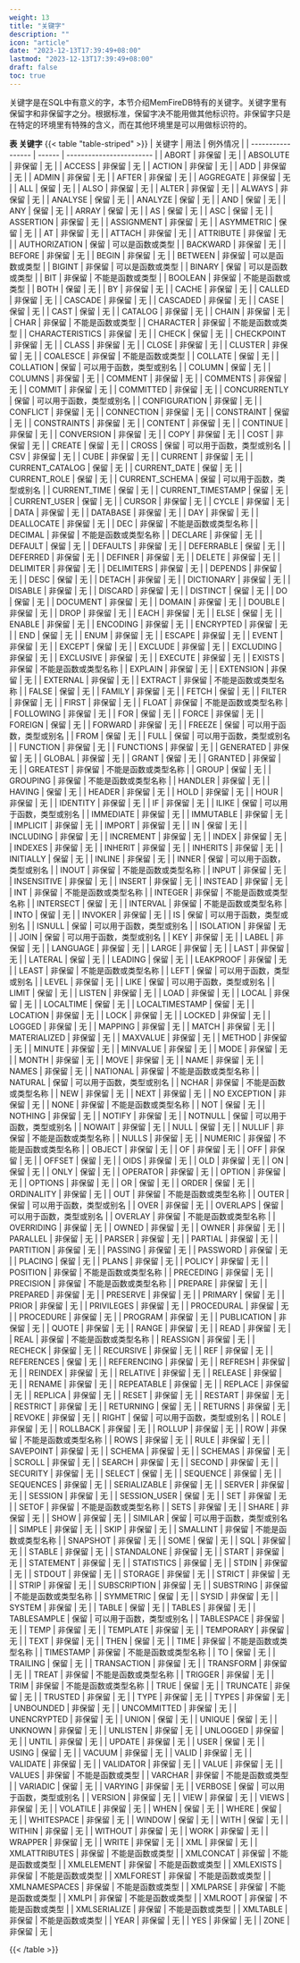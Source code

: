 ```yaml
---
weight: 13
title: "关键字"
description: ""
icon: "article"
date: "2023-12-13T17:39:49+08:00"
lastmod: "2023-12-13T17:39:49+08:00"
draft: false
toc: true
---
```



关键字是在SQL中有意义的字，本节介绍MemFireDB特有的关键字。关键字里有保留字和非保留字之分。根据标准，保留字决不能用做其他标识符。非保留字只是在特定的环境里有特殊的含义，而在其他环境里是可以用做标识符的。

**表 关键字**
{{< table "table-striped" >}}
| 关键字            | 用法   | 例外情况                 |
| ----------------- | ------ | ------------------------ |
| ABORT             | 非保留 | 无                       |
| ABSOLUTE          | 非保留 | 无                       |
| ACCESS            | 非保留 | 无                       |
| ACTION            | 非保留 | 无                       |
| ADD               | 非保留 | 无                       |
| ADMIN             | 非保留 | 无                       |
| AFTER             | 非保留 | 无                       |
| AGGREGATE         | 非保留 | 无                       |
| ALL               | 保留   | 无                       |
| ALSO              | 非保留 | 无                       |
| ALTER             | 非保留 | 无                       |
| ALWAYS            | 非保留 | 无                       |
| ANALYSE           | 保留   | 无                       |
| ANALYZE           | 保留   | 无                       |
| AND               | 保留   | 无                       |
| ANY               | 保留   | 无                       |
| ARRAY             | 保留   | 无                       |
| AS                | 保留   | 无                       |
| ASC               | 保留   | 无                       |
| ASSERTION         | 非保留 | 无                       |
| ASSIGNMENT        | 非保留 | 无                       |
| ASYMMETRIC        | 保留   | 无                       |
| AT                | 非保留 | 无                       |
| ATTACH            | 非保留 | 无                       |
| ATTRIBUTE         | 非保留 | 无                       |
| AUTHORIZATION     | 保留   | 可以是函数或类型         |
| BACKWARD          | 非保留 | 无                       |
| BEFORE            | 非保留 | 无                       |
| BEGIN             | 非保留 | 无                       |
| BETWEEN           | 非保留 | 可以是函数或类型         |
| BIGINT            | 非保留 | 可以是函数或类型         |
| BINARY            | 保留   | 可以是函数或类型         |
| BIT               | 非保留 | 不能是函数或类型         |
| BOOLEAN           | 非保留 | 不能是函数或类型         |
| BOTH              | 保留   | 无                       |
| BY                | 非保留 | 无                       |
| CACHE             | 非保留 | 无                       |
| CALLED            | 非保留 | 无                       |
| CASCADE           | 非保留 | 无                       |
| CASCADED          | 非保留 | 无                       |
| CASE              | 保留   | 无                       |
| CAST              | 保留   | 无                       |
| CATALOG           | 非保留 | 无                       |
| CHAIN             | 非保留 | 无                       |
| CHAR              | 非保留 | 不能是函数或类型         |
| CHARACTER         | 非保留 | 不能是函数或类型         |
| CHARACTERISTICS   | 非保留 | 无                       |
| CHECK             | 保留   | 无                       |
| CHECKPOINT        | 非保留 | 无                       |
| CLASS             | 非保留 | 无                       |
| CLOSE             | 非保留 | 无                       |
| CLUSTER           | 非保留 | 无                       |
| COALESCE          | 非保留 | 不能是函数或类型         |
| COLLATE           | 保留   | 无                       |
| COLLATION         | 保留   | 可以用于函数，类型或别名 |
| COLUMN            | 保留   | 无                       |
| COLUMNS           | 非保留 | 无                       |
| COMMENT           | 非保留 | 无                       |
| COMMENTS          | 非保留 | 无                       |
| COMMIT            | 非保留 | 无                       |
| COMMITTED         | 非保留 | 无                       |
| CONCURRENTLY      | 保留   | 可以用于函数，类型或别名 |
| CONFIGURATION     | 非保留 | 无                       |
| CONFLICT          | 非保留 | 无                       |
| CONNECTION        | 非保留 | 无                       |
| CONSTRAINT        | 保留   | 无                       |
| CONSTRAINTS       | 非保留 | 无                       |
| CONTENT           | 非保留 | 无                       |
| CONTINUE          | 非保留 | 无                       |
| CONVERSION        | 非保留 | 无                       |
| COPY              | 非保留 | 无                       |
| COST              | 非保留 | 无                       |
| CREATE            | 保留   | 无                       |
| CROSS             | 保留   | 可以用于函数，类型或别名 |
| CSV               | 非保留 | 无                       |
| CUBE              | 非保留 | 无                       |
| CURRENT           | 非保留 | 无                       |
| CURRENT_CATALOG   | 保留   | 无                       |
| CURRENT_DATE      | 保留   | 无                       |
| CURRENT_ROLE      | 保留   | 无                       |
| CURRENT_SCHEMA    | 保留   | 可以用于函数，类型或别名 |
| CURRENT_TIME      | 保留   | 无                       |
| CURRENT_TIMESTAMP | 保留   | 无                       |
| CURRENT_USER      | 保留   | 无                       |
| CURSOR            | 非保留 | 无                       |
| CYCLE             | 非保留 | 无                       |
| DATA              | 非保留 | 无                       |
| DATABASE          | 非保留 | 无                       |
| DAY               | 非保留 | 无                       |
| DEALLOCATE        | 非保留 | 无                       |
| DEC               | 非保留 | 不能是函数或类型名称     |
| DECIMAL           | 非保留 | 不能是函数或类型名称     |
| DECLARE           | 非保留 | 无                       |
| DEFAULT           | 保留   | 无                       |
| DEFAULTS          | 非保留 | 无                       |
| DEFERRABLE        | 保留   | 无                       |
| DEFERRED          | 非保留 | 无                       |
| DEFINER           | 非保留 | 无                       |
| DELETE            | 非保留 | 无                       |
| DELIMITER         | 非保留 | 无                       |
| DELIMITERS        | 非保留 | 无                       |
| DEPENDS           | 非保留 | 无                       |
| DESC              | 保留   | 无                       |
| DETACH            | 非保留 | 无                       |
| DICTIONARY        | 非保留 | 无                       |
| DISABLE           | 非保留 | 无                       |
| DISCARD           | 非保留 | 无                       |
| DISTINCT          | 保留   | 无                       |
| DO                | 保留   | 无                       |
| DOCUMENT          | 非保留 | 无                       |
| DOMAIN            | 非保留 | 无                       |
| DOUBLE            | 非保留 | 无                       |
| DROP              | 非保留 | 无                       |
| EACH              | 非保留 | 无                       |
| ELSE              | 保留   | 无                       |
| ENABLE            | 非保留 | 无                       |
| ENCODING          | 非保留 | 无                       |
| ENCRYPTED         | 非保留 | 无                       |
| END               | 保留   | 无                       |
| ENUM              | 非保留 | 无                       |
| ESCAPE            | 非保留 | 无                       |
| EVENT             | 非保留 | 无                       |
| EXCEPT            | 保留   | 无                       |
| EXCLUDE           | 非保留 | 无                       |
| EXCLUDING         | 非保留 | 无                       |
| EXCLUSIVE         | 非保留 | 无                       |
| EXECUTE           | 非保留 | 无                       |
| EXISTS            | 非保留 | 不能是函数或类型名称     |
| EXPLAIN           | 非保留 | 无                       |
| EXTENSION         | 非保留 | 无                       |
| EXTERNAL          | 非保留 | 无                       |
| EXTRACT           | 非保留 | 不能是函数或类型名称     |
| FALSE             | 保留   | 无                       |
| FAMILY            | 非保留 | 无                       |
| FETCH             | 保留   | 无                       |
| FILTER            | 非保留 | 无                       |
| FIRST             | 非保留 | 无                       |
| FLOAT             | 非保留 | 不能是函数或类型名称     |
| FOLLOWING         | 非保留 | 无                       |
| FOR               | 保留   | 无                       |
| FORCE             | 非保留 | 无                       |
| FOREIGN           | 保留   | 无                       |
| FORWARD           | 非保留 | 无                       |
| FREEZE            | 保留   | 可以用于函数，类型或别名 |
| FROM              | 保留   | 无                       |
| FULL              | 保留   | 可以用于函数，类型或别名 |
| FUNCTION          | 非保留 | 无                       |
| FUNCTIONS         | 非保留 | 无                       |
| GENERATED         | 非保留 | 无                       |
| GLOBAL            | 非保留 | 无                       |
| GRANT             | 保留   | 无                       |
| GRANTED           | 非保留 | 无                       |
| GREATEST          | 非保留 | 不能是函数或类型名称     |
| GROUP             | 保留   | 无                       |
| GROUPING          | 非保留 | 不能是函数或类型名称     |
| HANDLER           | 非保留 | 无                       |
| HAVING            | 保留   | 无                       |
| HEADER            | 非保留 | 无                       |
| HOLD              | 非保留 | 无                       |
| HOUR              | 非保留 | 无                       |
| IDENTITY          | 非保留 | 无                       |
| IF                | 非保留 | 无                       |
| ILIKE             | 保留   | 可以用于函数，类型或别名 |
| IMMEDIATE         | 非保留 | 无                       |
| IMMUTABLE         | 非保留 | 无                       |
| IMPLICIT          | 非保留 | 无                       |
| IMPORT            | 非保留 | 无                       |
| IN                | 保留   | 无                       |
| INCLUDING         | 非保留 | 无                       |
| INCREMENT         | 非保留 | 无                       |
| INDEX             | 非保留 | 无                       |
| INDEXES           | 非保留 | 无                       |
| INHERIT           | 非保留 | 无                       |
| INHERITS          | 非保留 | 无                       |
| INITIALLY         | 保留   | 无                       |
| INLINE            | 非保留 | 无                       |
| INNER             | 保留   | 可以用于函数，类型或别名 |
| INOUT             | 非保留 | 不能是函数或类型名称     |
| INPUT             | 非保留 | 无                       |
| INSENSITIVE       | 非保留 | 无                       |
| INSERT            | 非保留 | 无                       |
| INSTEAD           | 非保留 | 无                       |
| INT               | 非保留 | 不能是函数或类型名称     |
| INTEGER           | 非保留 | 不能是函数或类型名称     |
| INTERSECT         | 保留   | 无                       |
| INTERVAL          | 非保留 | 不能是函数或类型名称     |
| INTO              | 保留   | 无                       |
| INVOKER           | 非保留 | 无                       |
| IS                | 保留   | 可以用于函数，类型或别名 |
| ISNULL            | 保留   | 可以用于函数，类型或别名 |
| ISOLATION         | 非保留 | 无                       |
| JOIN              | 保留   | 可以用于函数，类型或别名 |
| KEY               | 非保留 | 无                       |
| LABEL             | 非保留 | 无                       |
| LANGUAGE          | 非保留 | 无                       |
| LARGE             | 非保留 | 无                       |
| LAST              | 非保留 | 无                       |
| LATERAL           | 保留   | 无                       |
| LEADING           | 保留   | 无                       |
| LEAKPROOF         | 非保留 | 无                       |
| LEAST             | 非保留 | 不能是函数或类型名称     |
| LEFT              | 保留   | 可以用于函数，类型或别名 |
| LEVEL             | 非保留 | 无                       |
| LIKE              | 保留   | 可以用于函数，类型或别名 |
| LIMIT             | 保留   | 无                       |
| LISTEN            | 非保留 | 无                       |
| LOAD              | 非保留 | 无                       |
| LOCAL             | 非保留 | 无                       |
| LOCALTIME         | 保留   | 无                       |
| LOCALTIMESTAMP    | 保留   | 无                       |
| LOCATION          | 非保留 | 无                       |
| LOCK              | 非保留 | 无                       |
| LOCKED            | 非保留 | 无                       |
| LOGGED            | 非保留 | 无                       |
| MAPPING           | 非保留 | 无                       |
| MATCH             | 非保留 | 无                       |
| MATERIALIZED      | 非保留 | 无                       |
| MAXVALUE          | 非保留 | 无                       |
| METHOD            | 非保留 | 无                       |
| MINUTE            | 非保留 | 无                       |
| MINVALUE          | 非保留 | 无                       |
| MODE              | 非保留 | 无                       |
| MONTH             | 非保留 | 无                       |
| MOVE              | 非保留 | 无                       |
| NAME              | 非保留 | 无                       |
| NAMES             | 非保留 | 无                       |
| NATIONAL          | 非保留 | 不能是函数或类型名称     |
| NATURAL           | 保留   | 可以用于函数，类型或别名 |
| NCHAR             | 非保留 | 不能是函数或类型名称     |
| NEW               | 非保留 | 无                       |
| NEXT              | 非保留 | 无                       |
| NO EXCEPTION      | 非保留 | 无                       |
| NONE              | 非保留 | 不能是函数或类型名称     |
| NOT               | 保留   | 无                       |
| NOTHING           | 非保留 | 无                       |
| NOTIFY            | 非保留 | 无                       |
| NOTNULL           | 保留   | 可以用于函数，类型或别名 |
| NOWAIT            | 非保留 | 无                       |
| NULL              | 保留   | 无                       |
| NULLIF            | 非保留 | 不能是函数或类型名称     |
| NULLS             | 非保留 | 无                       |
| NUMERIC           | 非保留 | 不能是函数或类型名称     |
| OBJECT            | 非保留 | 无                       |
| OF                | 非保留 | 无                       |
| OFF               | 非保留 | 无                       |
| OFFSET            | 保留   | 无                       |
| OIDS              | 非保留 | 无                       |
| OLD               | 非保留 | 无                       |
| ON                | 保留   | 无                       |
| ONLY              | 保留   | 无                       |
| OPERATOR          | 非保留 | 无                       |
| OPTION            | 非保留 | 无                       |
| OPTIONS           | 非保留 | 无                       |
| OR                | 保留   | 无                       |
| ORDER             | 保留   | 无                       |
| ORDINALITY        | 非保留 | 无                       |
| OUT               | 非保留 | 不能是函数或类型名称     |
| OUTER             | 保留   | 可以用于函数，类型或别名 |
| OVER              | 非保留 | 无                       |
| OVERLAPS          | 保留   | 可以用于函数，类型或别名 |
| OVERLAY           | 非保留 | 不能是函数或类型名称     |
| OVERRIDING        | 非保留 | 无                       |
| OWNED             | 非保留 | 无                       |
| OWNER             | 非保留 | 无                       |
| PARALLEL          | 非保留 | 无                       |
| PARSER            | 非保留 | 无                       |
| PARTIAL           | 非保留 | 无                       |
| PARTITION         | 非保留 | 无                       |
| PASSING           | 非保留 | 无                       |
| PASSWORD          | 非保留 | 无                       |
| PLACING           | 保留   | 无                       |
| PLANS             | 非保留 | 无                       |
| POLICY            | 非保留 | 无                       |
| POSITION          | 非保留 | 不能是函数或类型名称     |
| PRECEDING         | 非保留 | 无                       |
| PRECISION         | 非保留 | 不能是函数或类型名称     |
| PREPARE           | 非保留 | 无                       |
| PREPARED          | 非保留 | 无                       |
| PRESERVE          | 非保留 | 无                       |
| PRIMARY           | 保留   | 无                       |
| PRIOR             | 非保留 | 无                       |
| PRIVILEGES        | 非保留 | 无                       |
| PROCEDURAL        | 非保留 | 无                       |
| PROCEDURE         | 非保留 | 无                       |
| PROGRAM           | 非保留 | 无                       |
| PUBLICATION       | 非保留 | 无                       |
| QUOTE             | 非保留 | 无                       |
| RANGE             | 非保留 | 无                       |
| READ              | 非保留 | 无                       |
| REAL              | 非保留 | 不能是函数或类型名称     |
| REASSIGN          | 非保留 | 无                       |
| RECHECK           | 非保留 | 无                       |
| RECURSIVE         | 非保留 | 无                       |
| REF               | 非保留 | 无                       |
| REFERENCES        | 保留   | 无                       |
| REFERENCING       | 非保留 | 无                       |
| REFRESH           | 非保留 | 无                       |
| REINDEX           | 非保留 | 无                       |
| RELATIVE          | 非保留 | 无                       |
| RELEASE           | 非保留 | 无                       |
| RENAME            | 非保留 | 无                       |
| REPEATABLE        | 非保留 | 无                       |
| REPLACE           | 非保留 | 无                       |
| REPLICA           | 非保留 | 无                       |
| RESET             | 非保留 | 无                       |
| RESTART           | 非保留 | 无                       |
| RESTRICT          | 非保留 | 无                       |
| RETURNING         | 保留   | 无                       |
| RETURNS           | 非保留 | 无                       |
| REVOKE            | 非保留 | 无                       |
| RIGHT             | 保留   | 可以用于函数，类型或别名 |
| ROLE              | 非保留 | 无                       |
| ROLLBACK          | 非保留 | 无                       |
| ROLLUP            | 非保留 | 无                       |
| ROW               | 非保留 | 不能是函数或类型名称     |
| ROWS              | 非保留 | 无                       |
| RULE              | 非保留 | 无                       |
| SAVEPOINT         | 非保留 | 无                       |
| SCHEMA            | 非保留 | 无                       |
| SCHEMAS           | 非保留 | 无                       |
| SCROLL            | 非保留 | 无                       |
| SEARCH            | 非保留 | 无                       |
| SECOND            | 非保留 | 无                       |
| SECURITY          | 非保留 | 无                       |
| SELECT            | 保留   | 无                       |
| SEQUENCE          | 非保留 | 无                       |
| SEQUENCES         | 非保留 | 无                       |
| SERIALIZABLE      | 非保留 | 无                       |
| SERVER            | 非保留 | 无                       |
| SESSION           | 非保留 | 无                       |
| SESSION_USER      | 保留   | 无                       |
| SET               | 非保留 | 无                       |
| SETOF             | 非保留 | 不能是函数或类型名称     |
| SETS              | 非保留 | 无                       |
| SHARE             | 非保留 | 无                       |
| SHOW              | 非保留 | 无                       |
| SIMILAR           | 保留   | 可以用于函数，类型或别名 |
| SIMPLE            | 非保留 | 无                       |
| SKIP              | 非保留 | 无                       |
| SMALLINT          | 非保留 | 不能是函数或类型名称     |
| SNAPSHOT          | 非保留 | 无                       |
| SOME              | 保留   | 无                       |
| SQL               | 非保留 | 无                       |
| STABLE            | 非保留 | 无                       |
| STANDALONE        | 非保留 | 无                       |
| START             | 非保留 | 无                       |
| STATEMENT         | 非保留 | 无                       |
| STATISTICS        | 非保留 | 无                       |
| STDIN             | 非保留 | 无                       |
| STDOUT            | 非保留 | 无                       |
| STORAGE           | 非保留 | 无                       |
| STRICT            | 非保留 | 无                       |
| STRIP             | 非保留 | 无                       |
| SUBSCRIPTION      | 非保留 | 无                       |
| SUBSTRING         | 非保留 | 不能是函数或类型名称     |
| SYMMETRIC         | 保留   | 无                       |
| SYSID             | 非保留 | 无                       |
| SYSTEM            | 非保留 | 无                       |
| TABLE             | 保留   | 无                       |
| TABLES            | 非保留 | 无                       |
| TABLESAMPLE       | 保留   | 可以用于函数，类型或别名 |
| TABLESPACE        | 非保留 | 无                       |
| TEMP              | 非保留 | 无                       |
| TEMPLATE          | 非保留 | 无                       |
| TEMPORARY         | 非保留 | 无                       |
| TEXT              | 非保留 | 无                       |
| THEN              | 保留   | 无                       |
| TIME              | 非保留 | 不能是函数或类型名称     |
| TIMESTAMP         | 非保留 | 不能是函数或类型名称     |
| TO                | 保留   | 无                       |
| TRAILING          | 保留   | 无                       |
| TRANSACTION       | 非保留 | 无                       |
| TRANSFORM         | 非保留 | 无                       |
| TREAT             | 非保留 | 不能是函数或类型名称     |
| TRIGGER           | 非保留 | 无                       |
| TRIM              | 非保留 | 不能是函数或类型名称     |
| TRUE              | 保留   | 无                       |
| TRUNCATE          | 非保留 | 无                       |
| TRUSTED           | 非保留 | 无                       |
| TYPE              | 非保留 | 无                       |
| TYPES             | 非保留 | 无                       |
| UNBOUNDED         | 非保留 | 无                       |
| UNCOMMITTED       | 非保留 | 无                       |
| UNENCRYPTED       | 非保留 | 无                       |
| UNION             | 保留   | 无                       |
| UNIQUE            | 保留   | 无                       |
| UNKNOWN           | 非保留 | 无                       |
| UNLISTEN          | 非保留 | 无                       |
| UNLOGGED          | 非保留 | 无                       |
| UNTIL             | 非保留 | 无                       |
| UPDATE            | 非保留 | 无                       |
| USER              | 保留   | 无                       |
| USING             | 保留   | 无                       |
| VACUUM            | 非保留 | 无                       |
| VALID             | 非保留 | 无                       |
| VALIDATE          | 非保留 | 无                       |
| VALIDATOR         | 非保留 | 无                       |
| VALUE             | 非保留 | 无                       |
| VALUES            | 非保留 | 不能是函数或类型         |
| VARCHAR           | 非保留 | 不能是函数或类型         |
| VARIADIC          | 保留   | 无                       |
| VARYING           | 非保留 | 无                       |
| VERBOSE           | 保留   | 可以用于函数，类型或别名 |
| VERSION           | 非保留 | 无                       |
| VIEW              | 非保留 | 无                       |
| VIEWS             | 非保留 | 无                       |
| VOLATILE          | 非保留 | 无                       |
| WHEN              | 保留   | 无                       |
| WHERE             | 保留   | 无                       |
| WHITESPACE        | 非保留 | 无                       |
| WINDOW            | 保留   | 无                       |
| WITH              | 保留   | 无                       |
| WITHIN            | 非保留 | 无                       |
| WITHOUT           | 非保留 | 无                       |
| WORK              | 非保留 | 无                       |
| WRAPPER           | 非保留 | 无                       |
| WRITE             | 非保留 | 无                       |
| XML               | 非保留 | 无                       |
| XMLATTRIBUTES     | 非保留 | 不能是函数或类型         |
| XMLCONCAT         | 非保留 | 不能是函数或类型         |
| XMLELEMENT        | 非保留 | 不能是函数或类型         |
| XMLEXISTS         | 非保留 | 不能是函数或类型         |
| XMLFOREST         | 非保留 | 不能是函数或类型         |
| XMLNAMESPACES     | 非保留 | 不能是函数或类型         |
| XMLPARSE          | 非保留 | 不能是函数或类型         |
| XMLPI             | 非保留 | 不能是函数或类型         |
| XMLROOT           | 非保留 | 不能是函数或类型         |
| XMLSERIALIZE      | 非保留 | 不能是函数或类型         |
| XMLTABLE          | 非保留 | 不能是函数或类型         |
| YEAR              | 非保留 | 无                       |
| YES               | 非保留 | 无                       |
| ZONE            | 非保留 | 无                       |

{{< /table >}}
